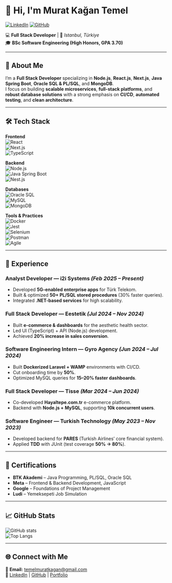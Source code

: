 # 👋 Hi, I'm Murat Kağan Temel

[![LinkedIn](https://img.shields.io/badge/LinkedIn-0077B5?style=for-the-badge&logo=linkedin&logoColor=white)](https://www.linkedin.com/in/muratkagan)
[![GitHub](https://img.shields.io/badge/GitHub-181717?style=for-the-badge&logo=github&logoColor=white)](https://github.com/hantheemp)

💻 **Full Stack Developer** | 📍 *Istanbul, Türkiye*  
🎓 **BSc Software Engineering (High Honors, GPA 3.70)**

---

## 🚀 About Me
I’m a **Full Stack Developer** specializing in **Node.js**, **React.js**, **Next.js**, **Java Spring Boot**, **Oracle SQL & PL/SQL**, and **MongoDB**.  
I focus on building **scalable microservices**, **full-stack platforms**, and **robust database solutions** with a strong emphasis on **CI/CD**, **automated testing**, and **clean architecture**.

---

## 🛠 Tech Stack

**Frontend**  
![React](https://img.shields.io/badge/React-20232A?logo=react&logoColor=61DAFB)  
![Next.js](https://img.shields.io/badge/Next.js-000000?logo=nextdotjs&logoColor=white)  
![TypeScript](https://img.shields.io/badge/TypeScript-3178C6?logo=typescript&logoColor=white)  

**Backend**  
![Node.js](https://img.shields.io/badge/Node.js-339933?logo=node.js&logoColor=white)  
![Java Spring Boot](https://img.shields.io/badge/Spring%20Boot-6DB33F?logo=springboot&logoColor=white)  
![Nest.js](https://img.shields.io/badge/Nest.js-E0234E?logo=nestjs&logoColor=white)  

**Databases**  
![Oracle SQL](https://img.shields.io/badge/Oracle-F80000?logo=oracle&logoColor=white)  
![MySQL](https://img.shields.io/badge/MySQL-4479A1?logo=mysql&logoColor=white)  
![MongoDB](https://img.shields.io/badge/MongoDB-4EA94B?logo=mongodb&logoColor=white)  

**Tools & Practices**  
![Docker](https://img.shields.io/badge/Docker-2496ED?logo=docker&logoColor=white)  
![Jest](https://img.shields.io/badge/Jest-C21325?logo=jest&logoColor=white)  
![Selenium](https://img.shields.io/badge/Selenium-43B02A?logo=selenium&logoColor=white)  
![Postman](https://img.shields.io/badge/Postman-FF6C37?logo=postman&logoColor=white)  
![Agile](https://img.shields.io/badge/Agile-0052CC?logo=jira&logoColor=white)  

---

## 💼 Experience

### **Analyst Developer — i2i Systems** *(Feb 2025 – Present)*
- Developed **5G-enabled enterprise apps** for Türk Telekom.
- Built & optimized **50+ PL/SQL stored procedures** (30% faster queries).
- Integrated **.NET-based services** for high scalability.

### **Full Stack Developer — Eestetik** *(Jul 2024 – Nov 2024)*
- Built **e-commerce & dashboards** for the aesthetic health sector.
- Led UI (TypeScript) + API (Node.js) development.
- Achieved **20% increase in sales conversion**.

### **Software Engineering Intern — Gyro Agency** *(Jun 2024 – Jul 2024)*
- Built **Dockerized Laravel + WAMP** environments with CI/CD.
- Cut onboarding time by **50%**.
- Optimized MySQL queries for **15–20% faster dashboards**.

### **Full Stack Developer — Tisse** *(Mar 2024 – Jun 2024)*
- Co-developed **Hayaltepe.com.tr** e-commerce platform.
- Backend with **Node.js + MySQL**, supporting **10k concurrent users**.

### **Software Engineer — Turkish Technology** *(May 2023 – Nov 2023)*
- Developed backend for **PARES** (Turkish Airlines’ core financial system).
- Applied **TDD** with JUnit (test coverage **50% → 80%**).

---

## 📜 Certifications
- **BTK Akademi** – Java Programming, PL/SQL, Oracle SQL  
- **Meta** – Frontend & Backend Development, JavaScript  
- **Google** – Foundations of Project Management  
- **Ludi** – Yemeksepeti Job Simulation  

---

## 📈 GitHub Stats
![GitHub stats](https://github-readme-stats.vercel.app/api?username=hantheemp&show_icons=true&theme=radical)  
![Top Langs](https://github-readme-stats.vercel.app/api/top-langs/?username=hantheemp&layout=compact&theme=radical)

---

## 🌐 Connect with Me
📩 **Email:** temelmuratkagan@gmail.com  
🔗 [LinkedIn](https://www.linkedin.com/in/muratkagan) | [GitHub](https://github.com/hantheemp) | [Portfolio](https://www.ucbesbanada.com)
